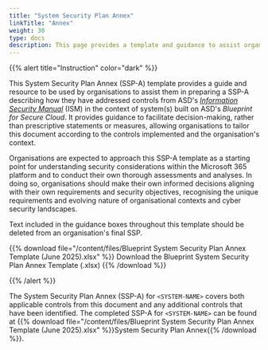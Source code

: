 ```yaml
---
title: "System Security Plan Annex"
linkTitle: "Annex"
weight: 30
type: docs
description: This page provides a template and guidance to assist organisations in preparing a System Security Plan Annex (SSP-A) describing how they have addressed controls from ASD's Information Security Manual (ISM) in the context of system(s) built on ASD's Blueprint for Secure Cloud.
---
```


{{% alert title="Instruction" color="dark" %}}

This System Security Plan Annex (SSP-A) template provides a guide and resource to be used by organisations to assist them in preparing a SSP-A describing how they have addressed controls from ASD's [*Information Security Manual*](https://www.cyber.gov.au/resources-business-and-government/essential-cyber-security/ism) (ISM) in the context of system(s) built on ASD's *Blueprint for Secure Cloud*. It provides guidance to facilitate decision-making, rather than prescriptive statements or measures, allowing organisations to tailor this document according to the controls implemented and the organisation's context.

Organisations are expected to approach this SSP-A template as a starting point for understanding security considerations within the Microsoft 365 platform and to conduct their own thorough assessments and analyses. In doing so, organisations should make their own informed decisions aligning with their own requirements and security objectives, recognising the unique requirements and evolving nature of organisational contexts and cyber security landscapes.

Text included in the guidance boxes throughout this template should be deleted from an organisation's final SSP.

{{% download file="/content/files/Blueprint System Security Plan Annex Template (June 2025).xlsx" %}} Download the Blueprint System Security Plan Annex Template (.xlsx) {{% /download %}}

{{% /alert %}}

The System Security Plan Annex (SSP-A) for `<SYSTEM-NAME>` covers both applicable controls from this document and any additional controls that have been identified. The completed SSP-A for `<SYSTEM-NAME>` can be found at
{{% download file="/content/files/Blueprint System Security Plan Annex Template (June 2025).xlsx" %}}System Security Plan Annex{{% /download %}}.
